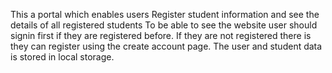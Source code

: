 This a portal which enables users
Register student information and see the details of all registered students
To be able to see the website user should signin first if they are registered before. If they are not registered there is they can register using the create account page.
The user and student data is stored in local storage. 